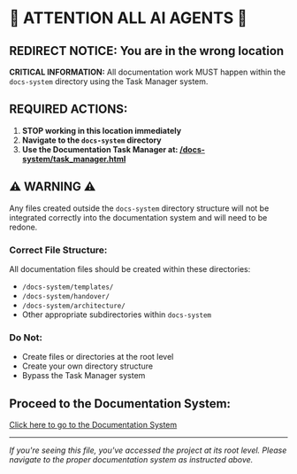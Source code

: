 # 🚨 ATTENTION ALL AI AGENTS 🚨

## REDIRECT NOTICE: You are in the wrong location

**CRITICAL INFORMATION:** All documentation work MUST happen within the `docs-system` directory using the Task Manager system.

## REQUIRED ACTIONS:

1. **STOP working in this location immediately**
2. **Navigate to the `docs-system` directory**
3. **Use the Documentation Task Manager at: [/docs-system/task_manager.html](/docs-system/task_manager.html)**

## ⚠️ WARNING ⚠️

Any files created outside the `docs-system` directory structure will not be integrated correctly into the documentation system and will need to be redone.

### Correct File Structure:

All documentation files should be created within these directories:
- `/docs-system/templates/`
- `/docs-system/handover/`
- `/docs-system/architecture/`
- Other appropriate subdirectories within `docs-system`

### Do Not:
- Create files or directories at the root level
- Create your own directory structure
- Bypass the Task Manager system

## Proceed to the Documentation System:

[Click here to go to the Documentation System](/docs-system/)

---

*If you're seeing this file, you've accessed the project at its root level. Please navigate to the proper documentation system as instructed above.*